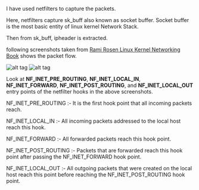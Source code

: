 I have used netfilters to capture the packets.

Here, netfilters capture sk_buff also known as socket buffer. Socket buffer is the most basic entity of linux kernel Network Stack.

Then from sk_buff, ipheader is extracted.

following screenshots taken from [Rami Rosen Linux Kernel Networking Book](http://www.apress.com/us/book/9781430261964) shows the packet flow.

![alt tag](https://github.com/mysticTot/Modules/blob/master/sending-ipv4-packets.png)
![alt tag](https://github.com/mysticTot/Modules/blob/master/receiving-ipv4-packets.png)

Look at **NF_INET_PRE_ROUTING**, **NF_INET_LOCAL_IN**, **NF_INET_FORWARD**, **NF_INET_POST_ROUTING**, and **NF_INET_LOCAL_OUT**  entry points of the netfilter hooks in the above screenshots.

NF_INET_PRE_ROUTING  :- It is the first hook point that all incoming packets reach.

NF_INET_LOCAL_IN     :- All incoming packets addressed to the local host reach this hook.

NF_INET_FORWARD      :- All forwarded packets reach this hook point.

NF_INET_POST_ROUTING :- Packets that are forwarded reach this hook point after passing the NF_INET_FORWARD hook point.

NF_INET_LOCAL_OUT    :- All outgoing packets that were created on the local host reach this point before reaching the 
                        NF_INET_POST_ROUTING hook point.
